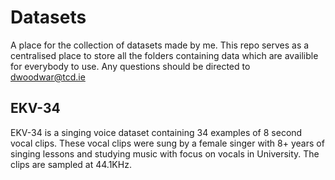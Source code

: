 # Datasets
A place for the collection of datasets made by me. This repo serves as a centralised place to store all the folders containing data which are availible for everybody to use. Any questions should be directed to dwoodwar@tcd.ie 

## EKV-34
EKV-34 is a singing voice dataset containing 34 examples of 8 second vocal clips. These vocal clips were sung by a female singer with 8+ years of singing lessons and studying music with focus on vocals in University. The clips are sampled at 44.1KHz.
